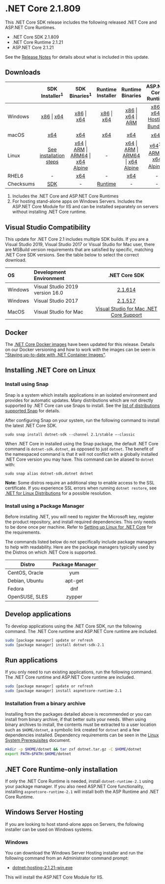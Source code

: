 # .NET Core 2.1.809

This .NET Core SDK release includes the following released .NET Core and ASP.NET Core Runtimes.

* .NET Core SDK 2.1.809
* .NET Core Runtime 2.1.21
* ASP.NET Core 2.1.21

See the [Release Notes](2.1.21.md) for details about what is included in this update.

## Downloads

|           | SDK Installer<sup>1</sup>                        | SDK Binaries<sup>1</sup>                 | Runtime Installer                                        | Runtime Binaries                                 | ASP.NET Core Runtime           |
| --------- | :------------------------------------------:     | :----------------------:                 | :---------------------------:                            | :-------------------------:                      | :-----------------:            |
| Windows   | [x86][dotnet-sdk-win-x86.exe] \| [x64][dotnet-sdk-win-x64.exe] | [x86][dotnet-sdk-win-x86.zip] \| [x64][dotnet-sdk-win-x64.zip] | [x86][dotnet-runtime-win-x86.exe] \| [x64][dotnet-runtime-win-x64.exe] | [x86][dotnet-runtime-win-x86.zip] \| [x64][dotnet-runtime-win-x64.zip] \| [ARM][dotnet-runtime-win-arm.zip] | [x86][aspnetcore-runtime-win-x86.exe] \| [x64][aspnetcore-runtime-win-x64.exe] \| <br/> [Hosting Bundle][dotnet-hosting-win.exe]<sup>2</sup> |
| macOS     | [x64][dotnet-sdk-osx-x64.pkg]  | [x64][dotnet-sdk-osx-x64.tar.gz]     | [x64][dotnet-runtime-osx-x64.pkg] | [x64][dotnet-runtime-osx-x64.tar.gz] | [x64][aspnetcore-runtime-osx-x64.tar.gz]<sup>1</sup>
| Linux     | [See installation steps][linux-setup]   | [x64][dotnet-sdk-linux-x64.tar.gz] \| [ARM][dotnet-sdk-linux-arm.tar.gz] \| [ARM64][dotnet-sdk-linux-arm64.tar.gz] \| [x64 Alpine][dotnet-sdk-linux-musl-x64.tar.gz] | - | [x64][dotnet-runtime-linux-x64.tar.gz] \| [ARM][dotnet-runtime-linux-arm.tar.gz] \| [ARM64][dotnet-runtime-linux-arm64.tar.gz] \| [x64 Alpine][dotnet-runtime-linux-musl-x64.tar.gz] | [x64][aspnetcore-runtime-linux-x64.tar.gz]<sup>1</sup>  \| [ARM][aspnetcore-runtime-linux-arm.tar.gz]<sup>1</sup> \| [x64 Alpine][aspnetcore-runtime-linux-musl-x64.tar.gz]<sup>1</sup> |
| RHEL6     | -                                                | [x64][dotnet-sdk-rhel.6-x64.tar.gz]                    | -                                                        | [x64][dotnet-runtime-rhel.6-x64.tar.gz] | - |
| Checksums | [SDK][checksums-sdk]                             | -                                        | [Runtime][checksums-runtime]                             | - | - |

1. Includes the .NET Core and ASP.NET Core Runtimes
2. For hosting stand-alone apps on Windows Servers. Includes the ASP.NET Core Module for IIS and can be installed separately on servers without installing .NET Core runtime.

## Visual Studio Compatibility

This update for .NET Core 2.1 includes multiple SDK builds. If you are a Visual Studio 2019, Visual Studio 2017 or Visual Studio for Mac user, there are MSBuild version requirements that are satisfied by specific, matching .NET Core SDK versions. See the table below to select the correct download.

| OS | Development Environment | .NET Core SDK |
| :-- | :-- | :--: |
| Windows | Visual Studio 2019 version 16.0 | [2.1.614](2.1.614-download.md) |
| Windows | Visual Studio 2017 | [2.1.517](2.1.21.md) |
| MacOS | Visual Studio for Mac | [Visual Studio for Mac .NET Core Support](https://learn.microsoft.com/visualstudio/mac/net-core-support) |

## Docker

The [.NET Core Docker images](https://hub.docker.com/r/microsoft/dotnet/) have been updated for this release. Details on our Docker versioning and how to work with the images can be seen in ["Staying up-to-date with .NET Container Images"](https://devblogs.microsoft.com/dotnet/staying-up-to-date-with-net-container-images/).

## Installing .NET Core on Linux

### Install using Snap

Snap is a system which installs applications in an isolated environment and provides for automatic updates. Many distributions which are not directly supported by .NET Core can use Snaps to install. See the [list of distributions supported Snap](https://docs.snapcraft.io/installing-snapd/6735) for details.

After configuring Snap on your system, run the following command to install the latest .NET Core SDK.

`sudo snap install dotnet-sdk --channel 2.1/stable –-classic`

When .NET Core in installed using the Snap package, the default .NET Core command is `dotnet-sdk.dotnet`, as opposed to just `dotnet`. The benefit of the namespaced command is that it will not conflict with a globally installed .NET Core version you may have. This command can be aliased to `dotnet` with:

`sudo snap alias dotnet-sdk.dotnet dotnet`

**Note:** Some distros require an additional step to enable access to the SSL certificate. If you experience SSL errors when running `dotnet restore`, see [.NET for Linux Distributions](../../../linux.md) for a possible resolution.

### Install using a Package Manager

Before installing .NET, you will need to register the Microsoft key, register the product repository, and install required dependencies. This only needs to be done once per machine. Refer to [Setting up Linux for .NET Core][linux-setup] for the requirements.

The commands listed below do not specifically include package managers to help with readability. Here are the package managers typically used by the Distros on which .NET Core is supported.

| Distro | Package Manager  |
| ---             | :----:  |
| CentOS, Oracle  | yum     |
| Debian, Ubuntu  | apt-get |
| Fedora          | dnf     |
| OpenSUSE, SLES  | zypper  |

## Develop applications

To develop applications using the .NET Core SDK, run the following command. The .NET Core runtime and ASP.NET Core runtime are included.

```bash
sudo [package manager] update or refresh
sudo [package manager] install dotnet-sdk-2.1
```

## Run applications

If you only need to run existing applications, run the following command. The .NET Core runtime and ASP.NET Core runtime are included.

```bash
sudo [package manager] update or refresh
sudo [package manager] install aspnetcore-runtime-2.1
```

### Installation from a binary archive

Installing from the packages detailed above is recommended or you can install from binary archive, if that better suits your needs. When using binary archives to install, the contents must be extracted to a user location such as `$HOME/dotnet`, a symbolic link created for `dotnet` and a few dependencies installed. Dependency requirements can be seen in the [Linux System Prerequisites](https://github.com/dotnet/core/blob/main/Documentation/linux-prereqs.md) document.

```bash
mkdir -p $HOME/dotnet && tar zxf dotnet.tar.gz -C $HOME/dotnet
export PATH=$PATH:$HOME/dotnet
```

## .NET Core Runtime-only installation

If only the .NET Core Runtime is needed, install `dotnet-runtime-2.1` using your package manager. If you also need ASP.NET Core functionality, installing `aspnetcore-runtime-2.1` will install both the ASP Runtime and .NET Core Runtime.

## Windows Server Hosting

If you are looking to host stand-alone apps on Servers, the following installer can be used on Windows systems.

### Windows

You can download the Windows Server Hosting installer and run the following command from an Administrator command prompt:

* [dotnet-hosting-2.1.21-win.exe][dotnet-hosting-win.exe]

This will install the ASP.NET Core Module for IIS.

[blob-runtime]: https://builds.dotnet.microsoft.com/dotnet/Runtime/
[blob-sdk]: https://builds.dotnet.microsoft.com/dotnet/Sdk/
[release-notes]: 2.1.21.md

[checksums-runtime]: https://builds.dotnet.microsoft.com/dotnet/checksums/2.1.21-sha.txt
[checksums-sdk]: https://builds.dotnet.microsoft.com/dotnet/checksums/2.1.21-sha.txt

[linux-install]: https://learn.microsoft.com/dotnet/core/install/linux
[linux-setup]: https://learn.microsoft.com/dotnet/core/install/

[dotnet-blog]: https://devblogs.microsoft.com/dotnet/

[//]: # ( Runtime 2.1.21)
[dotnet-runtime-linux-arm.tar.gz]: https://download.visualstudio.microsoft.com/download/pr/4d9e3a34-c4bc-4927-91e5-3162cad6070d/30dd5443a1248ada23c69b92cd11cfb3/dotnet-runtime-2.1.21-linux-arm.tar.gz
[dotnet-runtime-linux-arm64.tar.gz]: https://download.visualstudio.microsoft.com/download/pr/f5913eed-2f38-486a-b5ec-4d71823d094c/37d35e05b1012f867820c3b1f3aa267f/dotnet-runtime-2.1.21-linux-arm64.tar.gz
[dotnet-runtime-linux-musl-x64.tar.gz]: https://download.visualstudio.microsoft.com/download/pr/dbad6717-093a-451d-a029-40ed859f5446/05e1679eb3a289db254ec7ba26a2b0e1/dotnet-runtime-2.1.21-linux-musl-x64.tar.gz
[dotnet-runtime-linux-x64.tar.gz]: https://download.visualstudio.microsoft.com/download/pr/76cf51d4-8407-46a9-9ba0-c44b8c62b553/8af610974c8636cd4e7b7ec0f17ac32a/dotnet-runtime-2.1.21-linux-x64.tar.gz
[dotnet-runtime-osx-x64.pkg]: https://download.visualstudio.microsoft.com/download/pr/fbf39021-7b6d-4f7f-9c28-a3dbbee54d78/11f078f6216b5cfce2d266d1d69ea6a0/dotnet-runtime-2.1.21-osx-x64.pkg
[dotnet-runtime-osx-x64.tar.gz]: https://download.visualstudio.microsoft.com/download/pr/7b662c01-32c5-46f6-85bf-af3d17db7cd3/7ed886e7dcba82c56aba7e201ea94acd/dotnet-runtime-2.1.21-osx-x64.tar.gz
[dotnet-runtime-rhel.6-x64.tar.gz]: https://download.visualstudio.microsoft.com/download/pr/b4bb4768-6e16-49ae-85a8-0de15034e448/a60d2e6337baa4a57310b916bd2db78a/dotnet-runtime-2.1.21-rhel.6-x64.tar.gz
[dotnet-runtime-win-arm.zip]: https://download.visualstudio.microsoft.com/download/pr/53b1ba7a-cc66-4656-ac91-f7bef7a82fda/0c5505bf0fbbbbd2f530cb27abb10795/dotnet-runtime-2.1.21-win-arm.zip
[dotnet-runtime-win-x64.exe]: https://download.visualstudio.microsoft.com/download/pr/4fae061c-6d91-4064-9730-390e9e320e85/11b473780ff9ec355fd3aab050e53673/dotnet-runtime-2.1.21-win-x64.exe
[dotnet-runtime-win-x64.zip]: https://download.visualstudio.microsoft.com/download/pr/6da71f8c-dbcb-4b16-b613-bf41186ac6fb/85ea08b921bc9ec67f072ff8685a7ccc/dotnet-runtime-2.1.21-win-x64.zip
[dotnet-runtime-win-x86.exe]: https://download.visualstudio.microsoft.com/download/pr/e8e9f678-b48c-47b7-90d6-a7082941ecb3/b8aa5fe497c44b934fa24415187d30a0/dotnet-runtime-2.1.21-win-x86.exe
[dotnet-runtime-win-x86.zip]: https://download.visualstudio.microsoft.com/download/pr/bde5bd01-922b-42f0-abd0-2c680f054725/c31a9999f79c8e1f9bb3ff1f23d064cc/dotnet-runtime-2.1.21-win-x86.zip

[//]: # ( ASP 2.1.21)
[aspnetcore-runtime-linux-arm.tar.gz]: https://download.visualstudio.microsoft.com/download/pr/046ab9e4-87de-4b98-ab0a-fd42fc635636/fa07410e118e6fb39b93cc53d099b801/aspnetcore-runtime-2.1.21-linux-arm.tar.gz
[aspnetcore-runtime-linux-musl-x64.tar.gz]: https://download.visualstudio.microsoft.com/download/pr/64266476-0bda-4306-8951-1e881d4fac1f/a71cce07158008e879bd407424b49f55/aspnetcore-runtime-2.1.21-linux-musl-x64.tar.gz
[aspnetcore-runtime-linux-x64.tar.gz]: https://download.visualstudio.microsoft.com/download/pr/1d6ae2ec-4cf8-4579-bdfb-18c723b1a560/48be79a406578690a3f062ff17d663f8/aspnetcore-runtime-2.1.21-linux-x64.tar.gz
[aspnetcore-runtime-osx-x64.tar.gz]: https://download.visualstudio.microsoft.com/download/pr/0f7b66f9-3867-4495-89bf-ba018071c49d/8d9598344fb90a4ef2737f2276a8fc87/aspnetcore-runtime-2.1.21-osx-x64.tar.gz
[aspnetcore-runtime-win-x64.exe]: https://download.visualstudio.microsoft.com/download/pr/85cc46f2-8674-4429-85a5-1304ec22a15d/d30356ec081792b178539c07d7a974f9/aspnetcore-runtime-2.1.21-win-x64.exe
[aspnetcore-runtime-win-x64.zip]: https://download.visualstudio.microsoft.com/download/pr/2fa05cff-91bf-42a0-842e-54859202d23e/655ba086a521e40fc61d955f7ee85e06/aspnetcore-runtime-2.1.21-win-x64.zip
[aspnetcore-runtime-win-x86.exe]: https://download.visualstudio.microsoft.com/download/pr/ee261cd9-b4b6-4db3-ab22-851dec8626ff/39f3e34e5b342f56cf147d5690e87732/aspnetcore-runtime-2.1.21-win-x86.exe
[aspnetcore-runtime-win-x86.zip]: https://download.visualstudio.microsoft.com/download/pr/3598415f-5c12-4da7-8a05-9acde58a9c0e/d19cf25598304e4fe6d5676c7f2b7b90/aspnetcore-runtime-2.1.21-win-x86.zip
[dotnet-hosting-win.exe]: https://download.visualstudio.microsoft.com/download/pr/ddde4319-0780-4b63-95e0-6dffc6445475/8545d6638e0b94440ed56f57f5a15410/dotnet-hosting-2.1.21-win.exe

[//]: # ( SDK 2.1.809 )
[dotnet-sdk-linux-arm.tar.gz]: https://download.visualstudio.microsoft.com/download/pr/60004ecc-c02d-41d9-b5d9-862ad3ca2547/7110e558abf1c1a074d42bf40e0e7514/dotnet-sdk-2.1.809-linux-arm.tar.gz
[dotnet-sdk-linux-arm64.tar.gz]: https://download.visualstudio.microsoft.com/download/pr/e953d07d-7831-4fb7-a75f-ad98ef94faa9/06d20252d1b6859c45e1c046822d1559/dotnet-sdk-2.1.809-linux-arm64.tar.gz
[dotnet-sdk-linux-musl-x64.tar.gz]: https://download.visualstudio.microsoft.com/download/pr/f150342b-7460-4844-8877-3b0ea38baa1b/e83115cee334ae732839e1b376a27d15/dotnet-sdk-2.1.809-linux-musl-x64.tar.gz
[dotnet-sdk-linux-x64.tar.gz]: https://download.visualstudio.microsoft.com/download/pr/a44fb0b1-2c91-41d6-8970-321872341326/7e150d5bc0d3d96ae8c7cbd9e6b890fe/dotnet-sdk-2.1.809-linux-x64.tar.gz
[dotnet-sdk-osx-x64.pkg]: https://download.visualstudio.microsoft.com/download/pr/1ece43a4-f3e2-4c2d-8423-644d49aae7af/37def46eae1c1ed47e64f9e349ff9aaa/dotnet-sdk-2.1.809-osx-x64.pkg
[dotnet-sdk-osx-x64.tar.gz]: https://download.visualstudio.microsoft.com/download/pr/189f2548-d7de-4768-bec9-d2b94014ad8f/341d6668a312470f1b93451ae9d601f6/dotnet-sdk-2.1.809-osx-x64.tar.gz
[dotnet-sdk-rhel.6-x64.tar.gz]: https://download.visualstudio.microsoft.com/download/pr/e26b872b-6f31-452e-98c3-ca6aa3c80f26/a968a1edca76db47327ce2fc9b200e77/dotnet-sdk-2.1.809-rhel.6-x64.tar.gz
[dotnet-sdk-win-x64.exe]: https://download.visualstudio.microsoft.com/download/pr/c980b6fb-e570-4c73-b344-e4dae6573777/f844ac1a4c6ea5de7227a701786126fd/dotnet-sdk-2.1.809-win-x64.exe
[dotnet-sdk-win-x64.zip]: https://download.visualstudio.microsoft.com/download/pr/95dd9152-c880-4783-bf59-af2c2487b87f/cacea8d0030a728cf88fbd1a24fd9837/dotnet-sdk-2.1.809-win-x64.zip
[dotnet-sdk-win-x86.exe]: https://download.visualstudio.microsoft.com/download/pr/cf86a2f3-f6b2-4959-8e41-cf84b0d2f294/a61e834f56abe2dc2e12599e1a60c10b/dotnet-sdk-2.1.809-win-x86.exe
[dotnet-sdk-win-x86.zip]: https://download.visualstudio.microsoft.com/download/pr/e96e792c-d433-4b3e-97a7-fabd6196c788/62d0a0272002d1817e141e91b8826825/dotnet-sdk-2.1.809-win-x86.zip
